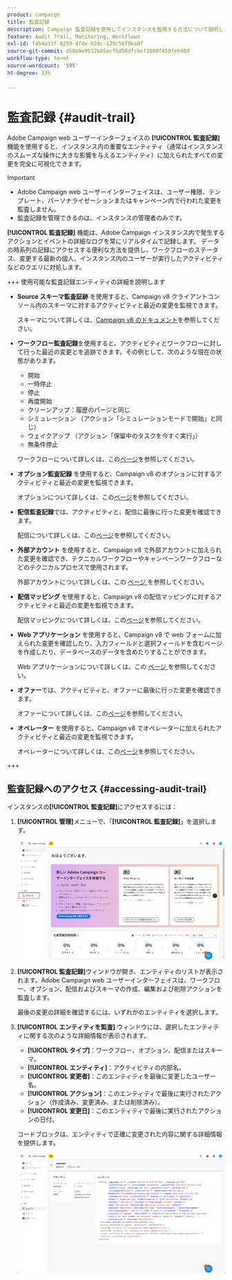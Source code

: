 ```yaml
---
product: campaign
title: 監査記録
description: Campaign 監査記録を使用してインスタンスを監視する方法について説明します
feature: Audit Trail, Monitoring, Workflows
exl-id: f4b4a33f-8250-4f4e-b2dc-129c56f9ea0f
source-git-commit: d58b9e9b32b85acfbd58dfcbef2000f859feb40d
workflow-type: tm+mt
source-wordcount: '595'
ht-degree: 33%

---
```


# 監査記録 {#audit-trail}

Adobe Campaign web ユーザーインターフェイスの **[!UICONTROL 監査記録]** 機能を使用すると、インスタンス内の重要なエンティティ（通常はインスタンスのスムーズな操作に大きな影響を与えるエンティティ）に加えられたすべての変更を完全に可視化できます。

>[!IMPORTANT]
>
>* Adobe Campaign web ユーザーインターフェイスは、ユーザー権限、テンプレート、パーソナライゼーションまたはキャンペーン内で行われた変更を監査しません。
>* 監査記録を管理できるのは、インスタンスの管理者のみです。

**[!UICONTROL 監査記録]** 機能は、Adobe Campaign インスタンス内で発生するアクションとイベントの詳細なログを常にリアルタイムで記録します。 データの時系列の記録にアクセスする便利な方法を提供し、ワークフローのステータス、変更する最新の個人、インスタンス内のユーザーが実行したアクティビティなどのクエリに対処します。

+++ 使用可能な監査記録エンティティの詳細を説明します

* **Source スキーマ監査証跡** を使用すると、Campaign v8 クライアントコンソール内のスキーマに対するアクティビティと最近の変更を監視できます。

  スキーマについて詳しくは、[Campaign v8 のドキュメント](https://experienceleague.adobe.com/ja/docs/campaign/campaign-v8/developer/shemas-forms/schemas)を参照してください。

* **ワークフロー監査記録**&#x200B;を使用すると、アクティビティとワークフローに対して行った最近の変更とを追跡できます。その例として、次のような現在の状態があります。

   * 開始
   * 一時停止
   * 停止
   * 再度開始
   * クリーンアップ：履歴のパージと同じ
   * シミュレーション （アクション「シミュレーションモードで開始」と同じ）
   * ウェイクアップ （アクション「保留中のタスクを今すぐ実行」）
   * 無条件停止

  ワークフローについて詳しくは、この[ページ](../workflows/gs-workflows.md)を参照してください。

* **オプション監査記録** を使用すると、Campaign v8 のオプションに対するアクティビティと最近の変更を監視できます。

  オプションについて詳しくは、この[ページ](https://experienceleague.adobe.com/ja/docs/campaign-classic/using/installing-campaign-classic/appendices/configuring-campaign-options)を参照してください。

* **配信監査記録**&#x200B;では、アクティビティと、配信に最後に行った変更を確認できます。

  配信について詳しくは、この[ページ](../msg/gs-deliveries.md)を参照してください。

* **外部アカウント** を使用すると、Campaign v8 で外部アカウントに加えられた変更を確認でき、テクニカルワークフローやキャンペーンワークフローなどのテクニカルプロセスで使用されます。

  外部アカウントについて詳しくは、この [ ページ ](../administration/external-account.md) を参照してください。

* **配信マッピング** を使用すると、Campaign v8 の配信マッピングに対するアクティビティと最近の変更を監視できます。

  配信マッピングについて詳しくは、この[ページ](https://experienceleague.adobe.com/ja/docs/campaign/campaign-v8/audience/add-profiles/target-mappings)を参照してください。

* **Web アプリケーション** を使用すると、Campaign v8 で web フォームに加えられた変更を確認したり、入力フィールドと選択フィールドを含むページを作成したり、データベースのデータを含めたりすることができます。

  Web アプリケーションについて詳しくは、この [ ページ ](https://experienceleague.adobe.com/ja/docs/campaign/campaign-v8/content/webapps) を参照してください。

* **オファー**&#x200B;では、アクティビティと、オファーに最後に行った変更を確認できます。

  オファーについて詳しくは、この[ページ](../msg/offers.md)を参照してください。

* **オペレーター** を使用すると、Campaign v8 でオペレーターに加えられたアクティビティと最近の変更を監視できます。

  オペレーターについて詳しくは、この[ページ](https://experienceleague.adobe.com/ja/docs/campaign/campaign-v8/offers/interaction-settings/interaction-operators)を参照してください。

+++

## 監査記録へのアクセス {#accessing-audit-trail}

インスタンスの&#x200B;**[!UICONTROL 監査記録]**&#x200B;にアクセスするには：

1. **[!UICONTROL 管理]**&#x200B;メニューで、「**[!UICONTROL 監査記録]**」を選択します。

   ![ 「監査記録」オプションが選択された管理メニューを示すスクリーンショット ](assets/audit-trail-1.png)

1. **[!UICONTROL 監査記録]**&#x200B;ウィンドウが開き、エンティティのリストが表示されます。Adobe Campaign web ユーザーインターフェイスは、ワークフロー、オプション、配信およびスキーマの作成、編集および削除アクションを監査します。

   最後の変更の詳細を確認するには、いずれかのエンティティを選択します。

1. **[!UICONTROL エンティティを監査]** ウィンドウには、選択したエンティティに関する次のような詳細情報が表示されます。

   * **[!UICONTROL タイプ]**：ワークフロー、オプション、配信またはスキーマ。
   * **[!UICONTROL エンティティ]**：アクティビティの内部名。
   * **[!UICONTROL 変更者]**：このエンティティを最後に変更したユーザー名。
   * **[!UICONTROL アクション]**：このエンティティで最後に実行されたアクション（作成済み、変更済み、または削除済み）。
   * **[!UICONTROL 変更日]**：このエンティティで最後に実行されたアクションの日付。

   コードブロックは、エンティティで正確に変更された内容に関する詳細情報を提供します。

   ![ 変更に関する詳細情報を含むエンティティを監査ウィンドウを示すスクリーンショット ](assets/audit-trail-2.png)